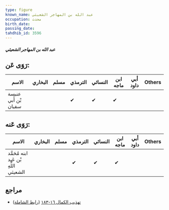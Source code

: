 ```yaml
---
type: figure
known_name: عبد الله بن المهاجر الشعيثي
occupation: محدث
birth_date:
passing_date:
tahdhib_id: 3596
---
```

##### عبد الله بن المهاجر الشعيثي

## رَوَى عَن:
| الاسم                | البخاري | مسلم | الترمذي | النسائي | ابن ماجه | أبي داود | Others |
| -------------------- | ------- | ---- | ------- | ------- | -------- | -------- | ------ |
| عنبسة بْن أَبي سفيان |         |      | ✔       | ✔       | ✔        |          |        |
## رَوَى عَنه:
| الاسم                                  | البخاري | مسلم | الترمذي | النسائي | ابن ماجه | أبي داود | Others |
| -------------------------------------- | ------- | ---- | ------- | ------- | -------- | -------- | ------ |
| ابنه مُحَمَّد بْن عَبد اللَّهِ الشعيثي |         |      | ✔       | ✔       | ✔        |          |        |
## مراجع
- [تهذيب الكمال ١٦-١٨٣](obsidian://open?vault=Tahdhib-al-Kamal&file=Figures/٣٥٩٦-عبد%20الله%20بن%20المهاجر%20الشعيثي) ([رابط الشاملة](https://shamela.ws/book/3722/8176))